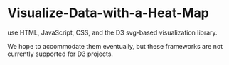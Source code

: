 # Visualize-Data-with-a-Heat-Map
use HTML, JavaScript, CSS, and the D3 svg-based visualization library.


We hope to accommodate them eventually, but these frameworks are not currently supported for D3 projects.
